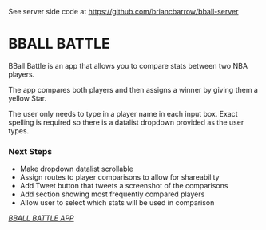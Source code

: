 See server side code at https://github.com/briancbarrow/bball-server

BBALL BATTLE
=======
BBall Battle is an app that allows you to compare stats between two NBA players.

The app compares both players and then assigns a winner by giving them a yellow Star.

The user only needs to type in a player name in each input box. Exact spelling is required so there is a datalist dropdown provided as the user types.

### Next Steps
* Make dropdown datalist scrollable
* Assign routes to player comparisons to allow for shareability
* Add Tweet button that tweets a screenshot of the comparisons
* Add section showing most frequently compared players
* Allow user to select which stats will be used in comparison

*[BBALL BATTLE APP](http://bball-battle.herokuapp.com)*
